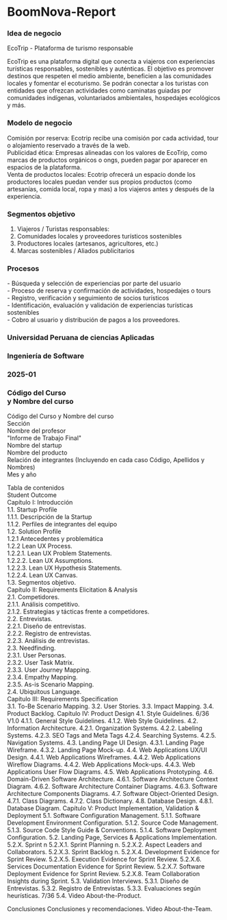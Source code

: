 # BoomNova-Report

<h3>Idea de negocio</h3>

EcoTrip - Plataforma de turismo responsable

<a>EcoTrip es una plataforma digital que conecta a viajeros con experiencias turísticas responsables, sostenibles y auténticas. El objetivo es promover destinos que respeten el medio ambiente, beneficien a las comunidades locales y fomentar el ecoturismo. Se podrán conectar a los turistas con entidades que ofrezcan actividades como caminatas guiadas por comunidades indígenas, voluntariados ambientales, hospedajes ecológicos y más.

<h3>Modelo de negocio</h3>
Comisión por reserva: Ecotrip recibe una comisión por cada actividad, tour o alojamiento reservado a través de la web.<br>
Publicidad ética: Empresas alineadas con los valores de EcoTrip, como marcas de productos orgánicos o ongs, pueden pagar por aparecer en espacios de la plataforma.<br>
Venta de productos locales: Ecotrip ofrecerá un espacio donde los productores locales puedan vender sus propios productos (como artesanías, comida local, ropa y mas) a los viajeros antes y después de la experiencia.</a>

<h3>Segmentos objetivo</h3>

1. Viajeros / Turistas responsables: <br>
2. Comunidades locales y proveedores turísticos sostenibles<br>
3. Productores locales (artesanos, agricultores, etc.)<br>
4. Marcas sostenibles / Aliados publicitarios<br>


<h3>Procesos</h3>
- Búsqueda y selección de experiencias por parte del usuario <br>
- Proceso de reserva y confirmación de actividades, hospedajes o tours<br>
- Registro, verificación y seguimiento de socios turísticos<br>
- Identificación, evaluación y validación de experiencias turísticas sostenibles<br>
- Cobro al usuario y distribución de pagos a los proveedores.







<h3> Universidad Peruana de ciencias Aplicadas </h3> 
<h3>Ingeniería de Software</h3>
<h3>2025-01</h3>
<h3>Código del Curso <br> y Nombre del curso</h3>


Código del Curso y Nombre del curso<br>
Sección<br>
Nombre del profesor<br>
"Informe de Trabajo Final"<br>
Nombre del startup<br>
Nombre del producto<br>
Relación de integrantes (Incluyendo en cada caso Código, Apellidos y Nombres)<br>
Mes y año<br>

Tabla de contenidos<br>
Student Outcome<br>
Capítulo I: Introducción<br>
1.1. Startup Profile<br>
1.1.1. Descripción de la Startup<br>
1.1.2. Perfiles de integrantes del equipo<br>
1.2. Solution Profile<br>
1.2.1 Antecedentes y problemática<br>
1.2.2 Lean UX Process.<br>
1.2.2.1. Lean UX Problem Statements.<br>
1.2.2.2. Lean UX Assumptions.<br>
1.2.2.3. Lean UX Hypothesis Statements.<br>
1.2.2.4. Lean UX Canvas.<br>
1.3. Segmentos objetivo.<br>
Capítulo II: Requirements Elicitation & Analysis<br>
2.1. Competidores.<br>
2.1.1. Análisis competitivo.<br>
2.1.2. Estrategias y tácticas frente a competidores.<br>
2.2. Entrevistas.<br>
2.2.1. Diseño de entrevistas.<br>
2.2.2. Registro de entrevistas.<br>
2.2.3. Análisis de entrevistas.<br>
2.3. Needfinding.<br>
2.3.1. User Personas.<br>
2.3.2. User Task Matrix.<br>
2.3.3. User Journey Mapping.<br>
2.3.4. Empathy Mapping.<br>
2.3.5. As-is Scenario Mapping.<br>
2.4. Ubiquitous Language.<br>
Capítulo III: Requirements Specification<br>
3.1. To-Be Scenario Mapping.
3.2. User Stories.
3.3. Impact Mapping.
3.4. Product Backlog.
Capítulo IV: Product Design
4.1. Style Guidelines.
6/36 V1.0
4.1.1. General Style Guidelines.
4.1.2. Web Style Guidelines.
4.2. Information Architecture.
4.2.1. Organization Systems.
4.2.2. Labeling Systems.
4.2.3. SEO Tags and Meta Tags
4.2.4. Searching Systems.
4.2.5. Navigation Systems.
4.3. Landing Page UI Design.
4.3.1. Landing Page Wireframe.
4.3.2. Landing Page Mock-up.
4.4. Web Applications UX/UI Design.
4.4.1. Web Applications Wireframes.
4.4.2. Web Applications Wireflow Diagrams.
4.4.2. Web Applications Mock-ups.
4.4.3. Web Applications User Flow Diagrams.
4.5. Web Applications Prototyping.
4.6. Domain-Driven Software Architecture.
4.6.1. Software Architecture Context Diagram.
4.6.2. Software Architecture Container Diagrams.
4.6.3. Software Architecture Components Diagrams.
4.7. Software Object-Oriented Design.
4.7.1. Class Diagrams.
4.7.2. Class Dictionary.
4.8. Database Design.
4.8.1. Database Diagram.
Capítulo V: Product Implementation, Validation & Deployment
5.1. Software Configuration Management.
5.1.1. Software Development Environment Configuration.
5.1.2. Source Code Management.
5.1.3. Source Code Style Guide & Conventions.
5.1.4. Software Deployment Configuration.
5.2. Landing Page, Services & Applications Implementation.
5.2.X. Sprint n
5.2.X.1. Sprint Planning n.
5.2.X.2. Aspect Leaders and Collaborators.
5.2.X.3. Sprint Backlog n.
5.2.X.4. Development Evidence for Sprint Review.
5.2.X.5. Execution Evidence for Sprint Review.
5.2.X.6. Services Documentation Evidence for Sprint Review.
5.2.X.7. Software Deployment Evidence for Sprint Review.
5.2.X.8. Team Collaboration Insights during Sprint.
5.3. Validation Interviews.
5.3.1. Diseño de Entrevistas.
5.3.2. Registro de Entrevistas.
5.3.3. Evaluaciones según heurísticas.
7/36
5.4. Video About-the-Product.

Conclusiones
Conclusiones y recomendaciones.
Video About-the-Team.
